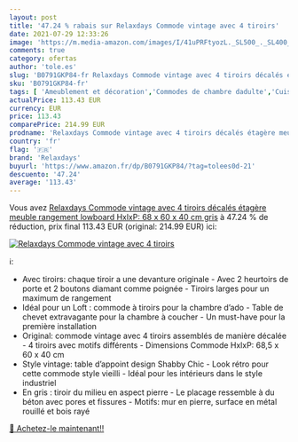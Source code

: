 ```yaml
---
layout: post
title: '47.24 % rabais sur Relaxdays Commode vintage avec 4 tiroirs'
date: 2021-07-29 12:33:26
image: 'https://m.media-amazon.com/images/I/41uPRFtyozL._SL500_._SL400_.jpg'
comments: true
category: ofertas
author: 'tole.es'
slug: 'B0791GKP84-fr Relaxdays Commode vintage avec 4 tiroirs décalés étagère...'
sku: 'B0791GKP84-fr'
tags: [ 'Ameublement et décoration','Commodes de chambre dadulte','Cuisine et Maison','Meubles','Meubles de chambre dadulte','relaxdays', ]
actualPrice: 113.43 EUR
currency: EUR
price: 113.43
comparePrice: 214.99 EUR
prodname: 'Relaxdays Commode vintage avec 4 tiroirs décalés étagère meuble rangement lowboard HxlxP: 68 x 60 x 40 cm  gris'
country: 'fr'
flag: '🇫🇷'
brand: 'Relaxdays'
buyurl: 'https://www.amazon.fr/dp/B0791GKP84/?tag=tolees0d-21'
descuento: '47.24'
average: '113.43'
---
```


Vous avez [Relaxdays Commode vintage avec 4 tiroirs décalés étagère meuble rangement lowboard HxlxP: 68 x 60 x 40 cm  gris](https://www.amazon.fr/dp/B0791GKP84/?tag=tolees0d-21)  à  47.24 % de réduction, prix final  113.43 EUR (original: 214.99 EUR) ici:

[![Relaxdays Commode vintage avec 4 tiroirs](https://m.media-amazon.com/images/I/41uPRFtyozL._SL500_._SL400_.jpg)](https://www.amazon.fr/dp/B0791GKP84/?tag=tolees0d-21)

ℹ️:

- Avec tiroirs: chaque tiroir a une devanture originale - Avec 2 heurtoirs de porte et 2 boutons diamant comme poignée - Tiroirs larges pour un maximum de rangement
- Idéal pour un Loft : commode à tiroirs pour la chambre d’ado - Table de chevet extravagante pour la chambre à coucher - Un must-have pour la première installation
- Original: commode vintage avec 4 tiroirs assemblés de manière décalée - 4 tiroirs avec motifs différents - Dimensions Commode HxlxP: 68,5 x 60 x 40 cm
- Style vintage: table d’appoint design Shabby Chic - Look rétro pour cette commode style vieilli - Idéal pour les intérieurs dans le style industriel
- En gris : tiroir du milieu en aspect pierre - Le placage ressemble à du béton avec pores et fissures - Motifs: mur en pierre, surface en métal rouillé et bois rayé

[🛒 Achetez-le maintenant!!](https://www.amazon.fr/dp/B0791GKP84/?tag=tolees0d-21)
